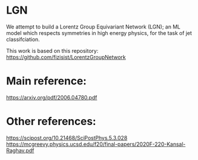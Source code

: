 # LGN

We attempt to build a Lorentz Group Equivariant Network (LGN); an ML model which respects symmetries in high energy physics, for the task of jet classifciation.

This work is based on this repository: https://github.com/fizisist/LorentzGroupNetwork

# Main reference: 
https://arxiv.org/pdf/2006.04780.pdf

# Other references: 
https://scipost.org/10.21468/SciPostPhys.5.3.028
https://mcgreevy.physics.ucsd.edu/f20/final-papers/2020F-220-Kansal-Raghav.pdf
